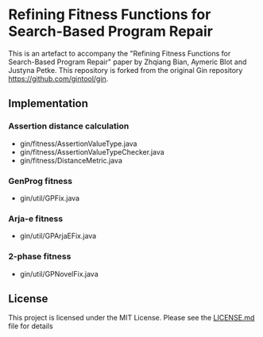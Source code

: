 # Refining Fitness Functions for Search-Based Program Repair

This is an artefact to accompany the "Refining Fitness Functions for Search-Based Program Repair" paper by Zhqiang Bian, Aymeric Blot and Justyna Petke. This repository is forked from the original Gin repository https://github.com/gintool/gin.

## Implementation

### Assertion distance calculation
- gin/fitness/AssertionValueType.java
- gin/fitness/AssertionValueTypeChecker.java
- gin/fitness/DistanceMetric.java

### GenProg fitness
- gin/util/GPFix.java

### Arja-e fitness
- gin/util/GPArjaEFix.java

### 2-phase fitness
- gin/util/GPNovelFix.java

## License

This project is licensed under the MIT License. Please see the [LICENSE.md](LICENSE.md) file for details

